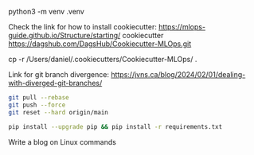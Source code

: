 python3 -m venv .venv

Check the link for how to install cookiecutter: https://mlops-guide.github.io/Structure/starting/
cookiecutter https://dagshub.com/DagsHub/Cookiecutter-MLOps.git 


cp -r /Users/daniel/.cookiecutters/Cookiecutter-MLOps/ .

Link for git branch divergence: https://jvns.ca/blog/2024/02/01/dealing-with-diverged-git-branches/

```bash
git pull --rebase
git push --force
git reset --hard origin/main
```

```bash
pip install --upgrade pip && pip install -r requirements.txt
```

Write a blog on Linux commands
